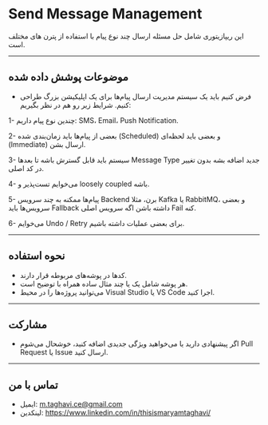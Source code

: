 # Send Message Management

این ریپازیتوری شامل حل مسئله ارسال چند نوع پیام با استفاده از پترن های مختلف است.

---
## موضوعات پوشش داده شده

- فرض کنیم باید یک سیستم مدیریت ارسال پیام‌ها برای یک اپلیکیشن بزرگ طراحی کنیم. شرایط زیر رو هم در نظر بگیریم:

1- چندین نوع پیام داریم: SMS، Email، Push Notification.

2- بعضی از پیام‌ها باید زمان‌بندی شده (Scheduled) و بعضی باید لحظه‌ای (Immediate) ارسال بشن.

3- سیستم باید قابل گسترش باشه تا بعدها Message Type جدید اضافه بشه بدون تغییر در کد اصلی.

4- می‌خوایم تست‌پذیر و loosely coupled باشه.

5- پیام‌ها ممکنه به چند سرویس Backend برن، مثلا Kafka یا RabbitMQ، و بعضی سرویس‌ها باید Fallback داشته باشن اگه سرویس اصلی Fail کنه.

6- می‌خوایم Undo / Retry برای بعضی عملیات داشته باشیم.

---

## نحوه استفاده

- کدها در پوشه‌های مربوطه قرار دارند.  
- هر پوشه شامل یک یا چند مثال ساده همراه با توضیح است.  
- می‌توانید پروژه‌ها را در محیط Visual Studio یا VS Code اجرا کنید.

---

## مشارکت

- اگر پیشنهادی دارید یا می‌خواهید ویژگی جدیدی اضافه کنید، خوشحال می‌شوم Pull Request یا Issue ارسال کنید.

---

## تماس با من

- ایمیل: m.taghavi.ce@gmail.com 
- لینکدین: https://www.linkedin.com/in/thisismaryamtaghavi/
